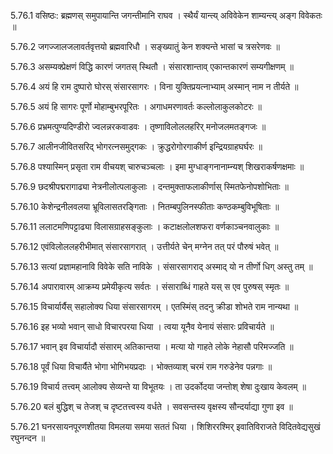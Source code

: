 5.76.1
वसिष्ठः:
ब्रह्मणस् समुपायान्ति जगन्तीमानि राघव ।
स्थैर्यं यान्त्य् अविवेकेन शाम्यन्त्य् अङ्ग विवेकतः ॥


5.76.2
जगज्जालजलावर्तवृत्तयो ब्रह्मवारिधौ ।
सङ्ख्यातुं केन शक्यन्ते भासां च त्रसरेणवः ॥


5.76.3
असम्यक्प्रेक्षणं विद्धि कारणं जगतस् स्थितौ ।
संसारशान्ताव् एकान्तकारणं सम्यगीक्षणम् ॥


5.76.4
अयं हि राम दुष्पारो घोरस् संसारसागरः ।
विना युक्तिप्रयत्नाभ्याम् अस्मान् नाम न तीर्यते ॥


5.76.5
अयं हि सागरः पूर्णो मोहाम्बुभरपूरितः ।
अगाधमरणावर्तः कल्लोलाकुलकोटरः ॥


5.76.6
प्रभ्रमत्पुण्यदिण्डीरो ज्वलन्नरकवाडवः ।
तृष्णाविलोललहरिर् मनोजलमतङ्गजः ॥


5.76.7
आलीनजीवितसरिद् भोगरत्नसमुद्गकः ।
क्रुद्धरोगोरगाकीर्ण इन्द्रियग्राहघर्घरः ॥


5.76.8
पश्यास्मिन् प्रसृता राम वीचयश् चारुचञ्चलाः ।
इमा मुग्धाङ्गनानाम्न्यश् शिखराकर्षणक्षमाः ॥


5.76.9
छदश्रीपद्मरागाढ्या नेत्रनीलोत्पलाकुलाः ।
दन्तमुक्ताफलाकीर्णास् स्मितफेनोपशोभिताः ॥


5.76.10
केशेन्द्रनीलवलया भ्रूविलासतरङ्गिताः ।
नितम्बपुलिनस्फीताः कण्ठकम्बुविभूषिताः ॥


5.76.11
ललाटमणिपट्टाढ्या विलासग्राहसङ्कुलाः ।
कटाक्षलोलशफरा वर्णकाञ्चनवालुकाः ॥


5.76.12
एवंविलोललहरीभीमात् संसारसागरात् ।
उत्तीर्यते चेन् मग्नेन तत् परं पौरुषं भवेत् ॥


5.76.13
सत्यां प्रज्ञामहानावि विवेके सति नाविके ।
संसारसागराद् अस्माद् यो न तीर्णो धिग् अस्तु तम् ॥


5.76.14
अपारावारम् आक्रम्य प्रमेयीकृत्य सर्वतः ।
संसाराब्धिं गाहते यस् स एव पुरुषस् स्मृतः ॥


5.76.15
विचार्यार्यैस् सहालोक्य धिया संसारसागरम् ।
एतस्मिंस् तदनु क्रीडा शोभते राम नान्यथा ॥


5.76.16
इह भव्यो भवान् साधो विचारपरया धिया ।
त्वया यूनैव येनायं संसारः प्रविचार्यते ॥


5.76.17
भवान् इव विचार्यादौ संसारम् अतिकान्तया ।
मत्या यो गाहते लोके नेहासौ परिमज्जति ॥


5.76.18
पूर्वं धिया विचार्यैते भोगा भोगिभयप्रदाः ।
भोक्तव्याश् चरमं राम गरुडेनेव पन्नगाः ॥


5.76.19
विचार्य तत्त्वम् आलोक्य सेव्यन्ते या विभूतयः ।
ता उदर्कोदया जन्तोश् शेषा दुःखाय केवलम् ॥


5.76.20
बलं बुद्धिश् च तेजश् च दृष्टतत्त्वस्य वर्धते ।
सवसन्तस्य वृक्षस्य सौन्दर्याद्या गुणा इव ॥


5.76.21
घनरसायनपूरणशीतया विमलया समया सततं धिया ।
शिशिररश्मिर् इवातिविराजते विदितवेद्यसुखं रघुनन्दन ॥

